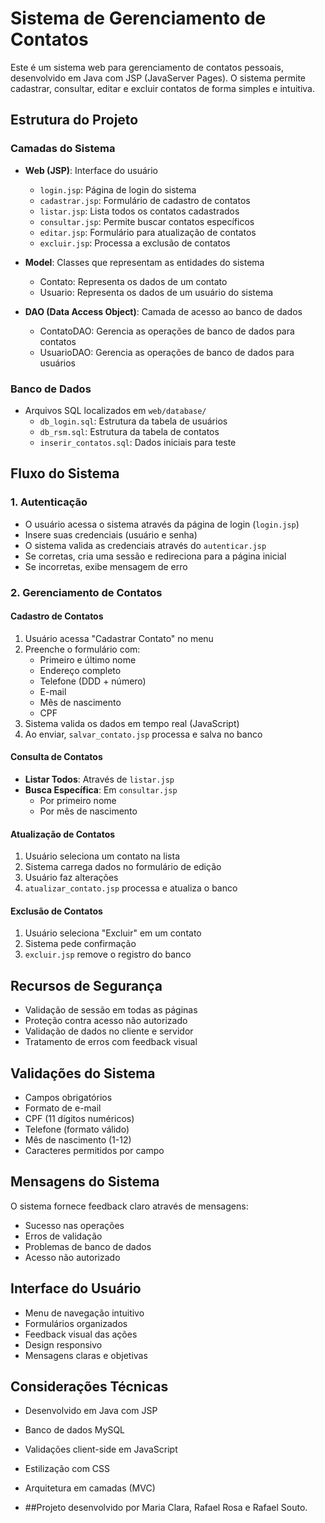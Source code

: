 # Sistema de Gerenciamento de Contatos

Este é um sistema web para gerenciamento de contatos pessoais, desenvolvido em Java com JSP (JavaServer Pages). O sistema permite cadastrar, consultar, editar e excluir contatos de forma simples e intuitiva.

## Estrutura do Projeto

### Camadas do Sistema

- **Web (JSP)**: Interface do usuário
  - `login.jsp`: Página de login do sistema
  - `cadastrar.jsp`: Formulário de cadastro de contatos
  - `listar.jsp`: Lista todos os contatos cadastrados
  - `consultar.jsp`: Permite buscar contatos específicos
  - `editar.jsp`: Formulário para atualização de contatos
  - `excluir.jsp`: Processa a exclusão de contatos

- **Model**: Classes que representam as entidades do sistema
  - Contato: Representa os dados de um contato
  - Usuario: Representa os dados de um usuário do sistema

- **DAO (Data Access Object)**: Camada de acesso ao banco de dados
  - ContatoDAO: Gerencia as operações de banco de dados para contatos
  - UsuarioDAO: Gerencia as operações de banco de dados para usuários

### Banco de Dados
- Arquivos SQL localizados em `web/database/`
  - `db_login.sql`: Estrutura da tabela de usuários
  - `db_rsm.sql`: Estrutura da tabela de contatos
  - `inserir_contatos.sql`: Dados iniciais para teste

## Fluxo do Sistema

### 1. Autenticação
- O usuário acessa o sistema através da página de login (`login.jsp`)
- Insere suas credenciais (usuário e senha)
- O sistema valida as credenciais através do `autenticar.jsp`
- Se corretas, cria uma sessão e redireciona para a página inicial
- Se incorretas, exibe mensagem de erro

### 2. Gerenciamento de Contatos

#### Cadastro de Contatos
1. Usuário acessa "Cadastrar Contato" no menu
2. Preenche o formulário com:
   - Primeiro e último nome
   - Endereço completo
   - Telefone (DDD + número)
   - E-mail
   - Mês de nascimento
   - CPF
3. Sistema valida os dados em tempo real (JavaScript)
4. Ao enviar, `salvar_contato.jsp` processa e salva no banco

#### Consulta de Contatos
- **Listar Todos**: Através de `listar.jsp`
- **Busca Específica**: Em `consultar.jsp`
  - Por primeiro nome
  - Por mês de nascimento

#### Atualização de Contatos
1. Usuário seleciona um contato na lista
2. Sistema carrega dados no formulário de edição
3. Usuário faz alterações
4. `atualizar_contato.jsp` processa e atualiza o banco

#### Exclusão de Contatos
1. Usuário seleciona "Excluir" em um contato
2. Sistema pede confirmação
3. `excluir.jsp` remove o registro do banco

## Recursos de Segurança

- Validação de sessão em todas as páginas
- Proteção contra acesso não autorizado
- Validação de dados no cliente e servidor
- Tratamento de erros com feedback visual

## Validações do Sistema

- Campos obrigatórios
- Formato de e-mail
- CPF (11 dígitos numéricos)
- Telefone (formato válido)
- Mês de nascimento (1-12)
- Caracteres permitidos por campo

## Mensagens do Sistema

O sistema fornece feedback claro através de mensagens:
- Sucesso nas operações
- Erros de validação
- Problemas de banco de dados
- Acesso não autorizado

## Interface do Usuário

- Menu de navegação intuitivo
- Formulários organizados
- Feedback visual das ações
- Design responsivo
- Mensagens claras e objetivas

## Considerações Técnicas

- Desenvolvido em Java com JSP
- Banco de dados MySQL
- Validações client-side em JavaScript
- Estilização com CSS
- Arquitetura em camadas (MVC)

- ##Projeto desenvolvido por Maria Clara, Rafael Rosa e Rafael Souto.
